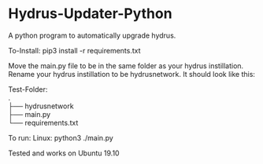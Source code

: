 # Hydrus-Updater-Python
A python program to automatically upgrade hydrus.

To-Install:
pip3 install -r requirements.txt 

Move the main.py file to be in the same folder as your hydrus instillation.
Rename your hydrus instillation to be hydrusnetwork.
It should look like this:

Test-Folder:                                  
.                                                 
├── hydrusnetwork                                       
├── main.py                                    
└── requirements.txt

  
To run:
  Linux: python3 ./main.py
  
  
Tested and works on Ubuntu 19.10
